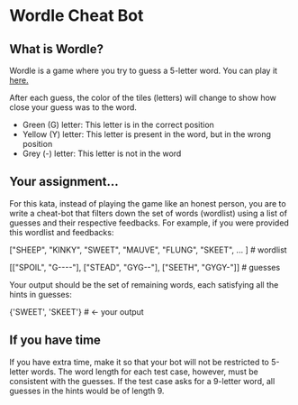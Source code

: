 # Wordle Cheat Bot

## What is Wordle?

Wordle is a game where you try to guess a 5-letter word. You can play it [here.](https://www.nytimes.com/games/wordle/index.html)

After each guess, the color of the tiles (letters) will change to show how close your guess was to the word.

- Green (G) letter: This letter is in the correct position
- Yellow (Y) letter: This letter is present in the word, but in the wrong position
- Grey (-) letter: This letter is not in the word

## Your assignment...

For this kata, instead of playing the game like an honest person, you are to write a cheat-bot that filters down the set of words (wordlist) using a list of guesses and their respective feedbacks. For example, if you were provided this wordlist and feedbacks:

["SHEEP", "KINKY", "SWEET", "MAUVE", "FLUNG", "SKEET", ... ]  # wordlist

[["SPOIL", "G----"], ["STEAD", "GYG--"], ["SEETH", "GYGY-"]]  # guesses

Your output should be the set of remaining words, each satisfying all the hints in guesses:

{'SWEET', 'SKEET'}   # <- your output

## If you have time

If you have extra time, make it so that your bot will not be restricted to 5-letter words. The word length for each test case, however, must be consistent with the guesses. If the test case asks for a 9-letter word, all guesses in the hints would be of length 9.


